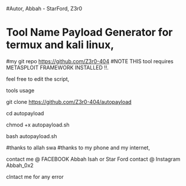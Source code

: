 #Autor, Abbah - StarFord, Z3r0
# Tool Name  Payload Generator for termux and kali linux,
#my git repo https://github.com/Z3r0-404
#NOTE THIS tool requires METASPLOIT FRAMEWORK INSTALLED !!.

feel free to edit the script,

tools usage



git clone https://github.com/Z3r0-404/autopayload

cd autopayload

chmod +x autopayload.sh

bash autopayload.sh




#thanks to allah swa
#thanks to my phone and my internet,

contact me @ FACEBOOK    Abbah Isah   or     Star Ford
contact @ Instagram        Abbah_0x2

clntact me for any error
